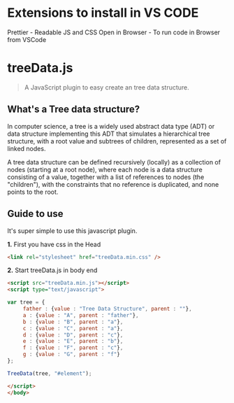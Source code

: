 # Extensions to install in VS CODE
Prettier - Readable JS and CSS
Open in Browser - To run code in Browser from VSCode

# treeData.js

> A JavaScript plugin to easy create an tree data structure.

## What's a Tree data structure?

In computer science, a tree is a widely used abstract data type (ADT) or data structure implementing this ADT that simulates a hierarchical tree structure, with a root value and subtrees of children, represented as a set of linked nodes.

A tree data structure can be defined recursively (locally) as a collection of nodes (starting at a root node), where each node is a data structure consisting of a value, together with a list of references to nodes (the "children"), with the constraints that no reference is duplicated, and none points to the root.

## Guide to use

It's super simple to use this javascript plugin.

**1.** First you have css in the Head

```html
<link rel="stylesheet" href="treeData.min.css" />
```

**2.** Start treeData.js in body end

```html
<script src="treeData.min.js"></script>
<script type="text/javascript"> 

var tree = {
     father : {value : "Tree Data Structure", parent : ""},
     a : {value : "A", parent : "father"},
     b : {value : "B", parent : "a"},
     c : {value : "C", parent : "a"},
     d : {value : "D", parent : "c"},
     e : {value : "E", parent : "b"},
     f : {value : "F", parent : "c"},
     g : {value : "G", parent : "f"}
};

TreeData(tree, "#element");

</script>
</body>
```
